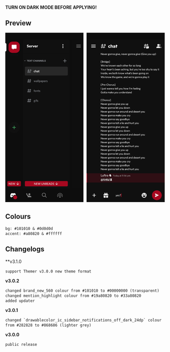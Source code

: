 **TURN ON DARK MODE BEFORE APPLYING!**

## Preview

![Preview](https://github.com/cyriotic3/Rogue/raw/main/RoguePreview.png)

## Colours

    bg: #101010 & #0d0d0d
    accent: #a80820 & #ffffff

## Changelogs

**v3.1.0

    support Themer v3.0.0 new theme format

**v3.0.2**

    changed brand_new_560 colour from #101010 to #00000000 (transparent)
    changed mention_highlight colour from #19a80820 to #33a80820
    added updater

**v3.0.1**

    changed `drawablecolor_ic_sidebar_notifications_off_dark_24dp` colour from #282828 to #868686 (lighter grey)

**v3.0.0**

    public release
